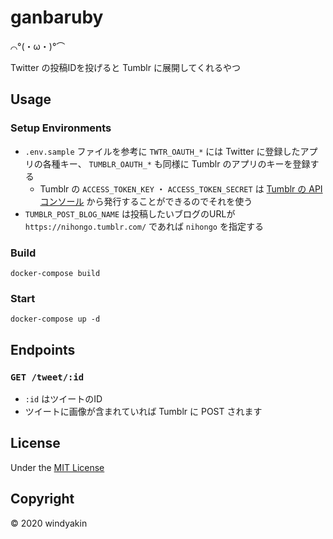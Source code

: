 # ganbaruby

⌒°(・ω・)°⌒

Twitter の投稿IDを投げると Tumblr に展開してくれるやつ

## Usage

### Setup Environments

- `.env.sample` ファイルを参考に `TWTR_OAUTH_*` には Twitter に登録したアプリの各種キー、 `TUMBLR_OAUTH_*` も同様に Tumblr のアプリのキーを登録する
  - Tumblr の `ACCESS_TOKEN_KEY` ・ `ACCESS_TOKEN_SECRET` は [Tumblr の API コンソール](https://api.tumblr.com/console) から発行することができるのでそれを使う
- `TUMBLR_POST_BLOG_NAME` は投稿したいブログのURLが `https://nihongo.tumblr.com/` であれば `nihongo` を指定する


### Build

```
docker-compose build
```

### Start

```
docker-compose up -d
```

## Endpoints

### `GET /tweet/:id`

- `:id` はツイートのID
- ツイートに画像が含まれていれば Tumblr に POST されます

## License

Under the [MIT License](LICENSE)

## Copyright

&copy; 2020 windyakin
